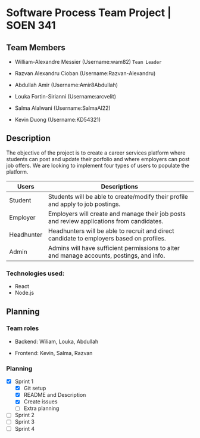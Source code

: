 # Software Process Team Project | SOEN 341

## Team Members

* William-Alexandre Messier (Username:wam82) `Team Leader`

* Razvan Alexandru Cioban (Username:Razvan-Alexandru)

* Abdullah Amir (Username:Amir8Abdullah)

* Louka Fortin-Sirianni (Username:arcvelit)

* Salma Alalwani (Username:SalmaAl22)

* Kevin Duong (Username:KD54321)

## Description

The objective of the project is to create a career services platform where students can post and update their porfolio and where employers can post job offers. We are looking to implement four types of users to populate the platform.

| Users      | Descriptions                                                                              |
|------------|-------------------------------------------------------------------------------------------|
| Student    | Students will be able to create/modify their profile and apply to job postings.           |
| Employer   | Employers will create and manage their job posts and review applications from candidates. |
| Headhunter | Headhunters will be able to recruit and direct candidate to employers based on profiles.  |
| Admin      | Admins will have sufficient permissions to alter and manage accounts, postings, and info. |

### Technologies used:

* React
* Node.js

## Planning

### Team roles

* Backend: Wiliam, Louka, Abdullah

* Frontend: Kevin, Salma, Razvan

### Planning
- [X] Sprint 1
  - [X] Git setup
  - [X] README and Description
  - [X] Create issues
  - [ ] Extra planning
- [ ] Sprint 2
- [ ] Sprint 3
- [ ] Sprint 4
